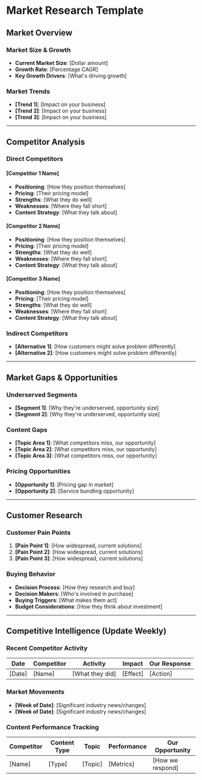 # Market Research Template

## Market Overview

### **Market Size & Growth**
- **Current Market Size**: [Dollar amount]
- **Growth Rate**: [Percentage CAGR]
- **Key Growth Drivers**: [What's driving growth]

### **Market Trends**
- **[Trend 1]**: [Impact on your business]
- **[Trend 2]**: [Impact on your business]
- **[Trend 3]**: [Impact on your business]

---

## Competitor Analysis

### **Direct Competitors**

#### **[Competitor 1 Name]**
- **Positioning**: [How they position themselves]
- **Pricing**: [Their pricing model]
- **Strengths**: [What they do well]
- **Weaknesses**: [Where they fall short]
- **Content Strategy**: [What they talk about]

#### **[Competitor 2 Name]**
- **Positioning**: [How they position themselves]
- **Pricing**: [Their pricing model]
- **Strengths**: [What they do well]
- **Weaknesses**: [Where they fall short]
- **Content Strategy**: [What they talk about]

#### **[Competitor 3 Name]**
- **Positioning**: [How they position themselves]
- **Pricing**: [Their pricing model]
- **Strengths**: [What they do well]
- **Weaknesses**: [Where they fall short]
- **Content Strategy**: [What they talk about]

### **Indirect Competitors**
- **[Alternative 1]**: [How customers might solve problem differently]
- **[Alternative 2]**: [How customers might solve problem differently]

---

## Market Gaps & Opportunities

### **Underserved Segments**
- **[Segment 1]**: [Why they're underserved, opportunity size]
- **[Segment 2]**: [Why they're underserved, opportunity size]

### **Content Gaps**
- **[Topic Area 1]**: [What competitors miss, our opportunity]
- **[Topic Area 2]**: [What competitors miss, our opportunity]
- **[Topic Area 3]**: [What competitors miss, our opportunity]

### **Pricing Opportunities**
- **[Opportunity 1]**: [Pricing gap in market]
- **[Opportunity 2]**: [Service bundling opportunity]

---

## Customer Research

### **Customer Pain Points**
1. **[Pain Point 1]**: [How widespread, current solutions]
2. **[Pain Point 2]**: [How widespread, current solutions]
3. **[Pain Point 3]**: [How widespread, current solutions]

### **Buying Behavior**
- **Decision Process**: [How they research and buy]
- **Decision Makers**: [Who's involved in purchase]
- **Buying Triggers**: [What makes them act]
- **Budget Considerations**: [How they think about investment]

---

## Competitive Intelligence (Update Weekly)

### **Recent Competitor Activity**
| Date | Competitor | Activity | Impact | Our Response |
|------|------------|----------|--------|--------------|
| [Date] | [Name] | [What they did] | [Effect] | [Action] |

### **Market Movements**
- **[Week of Date]**: [Significant industry news/changes]
- **[Week of Date]**: [Significant industry news/changes]

### **Content Performance Tracking**
| Competitor | Content Type | Topic | Performance | Our Opportunity |
|------------|--------------|-------|-------------|-----------------|
| [Name] | [Type] | [Topic] | [Metrics] | [How we respond] | 